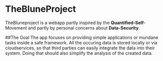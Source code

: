 # TheBluneProject
TheBluneproject is a webapp partly inspired by the **Quantified-Self**-Movement and partly by personal concerns about **Data-Security**.

##The Goal
The app focuses on providing simple applications or mundane tasks inside a safe framework. All the occuring data is stored locally or via cloudservices, so that third parties can easily integrate the data into their system. Doing that should also simplify the analysis of the created data.

